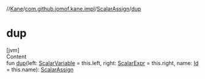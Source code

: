 //[Kane](../../index.md)/[com.github.jomof.kane.impl](../index.md)/[ScalarAssign](index.md)/[dup](dup.md)



# dup  
[jvm]  
Content  
fun [dup](dup.md)(left: [ScalarVariable](../-scalar-variable/index.md) = this.left, right: [ScalarExpr](../../com.github.jomof.kane/-scalar-expr/index.md) = this.right, name: [Id](../index.md#%5Bcom.github.jomof.kane.impl%2FId%2F%2F%2FPointingToDeclaration%2F%5D%2FClasslikes%2F-1631018524) = this.name): [ScalarAssign](index.md)  



